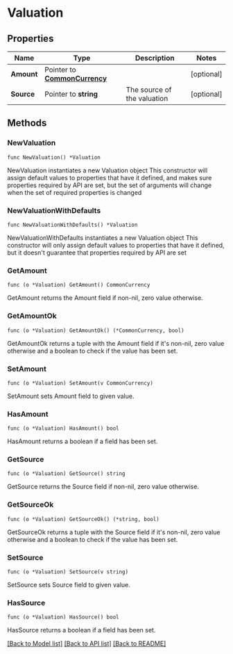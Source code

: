 # Valuation

## Properties

Name | Type | Description | Notes
------------ | ------------- | ------------- | -------------
**Amount** | Pointer to [**CommonCurrency**](CommonCurrency.md) |  | [optional] 
**Source** | Pointer to **string** | The source of the valuation | [optional] 

## Methods

### NewValuation

`func NewValuation() *Valuation`

NewValuation instantiates a new Valuation object
This constructor will assign default values to properties that have it defined,
and makes sure properties required by API are set, but the set of arguments
will change when the set of required properties is changed

### NewValuationWithDefaults

`func NewValuationWithDefaults() *Valuation`

NewValuationWithDefaults instantiates a new Valuation object
This constructor will only assign default values to properties that have it defined,
but it doesn't guarantee that properties required by API are set

### GetAmount

`func (o *Valuation) GetAmount() CommonCurrency`

GetAmount returns the Amount field if non-nil, zero value otherwise.

### GetAmountOk

`func (o *Valuation) GetAmountOk() (*CommonCurrency, bool)`

GetAmountOk returns a tuple with the Amount field if it's non-nil, zero value otherwise
and a boolean to check if the value has been set.

### SetAmount

`func (o *Valuation) SetAmount(v CommonCurrency)`

SetAmount sets Amount field to given value.

### HasAmount

`func (o *Valuation) HasAmount() bool`

HasAmount returns a boolean if a field has been set.

### GetSource

`func (o *Valuation) GetSource() string`

GetSource returns the Source field if non-nil, zero value otherwise.

### GetSourceOk

`func (o *Valuation) GetSourceOk() (*string, bool)`

GetSourceOk returns a tuple with the Source field if it's non-nil, zero value otherwise
and a boolean to check if the value has been set.

### SetSource

`func (o *Valuation) SetSource(v string)`

SetSource sets Source field to given value.

### HasSource

`func (o *Valuation) HasSource() bool`

HasSource returns a boolean if a field has been set.


[[Back to Model list]](../README.md#documentation-for-models) [[Back to API list]](../README.md#documentation-for-api-endpoints) [[Back to README]](../README.md)


